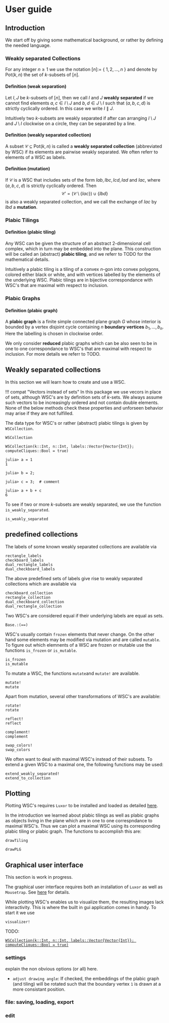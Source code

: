 # User guide

## Introduction

We start off by giving some mathematical background, or rather by defining the needed language.

### Weakly separated Collections

For any integer $n \geq 1$ we use the notation $[n]:=$ \{ $1, 2, \ldots, n$ \} and denote by $\text{Pot}(k,n)$ the set of $k$-subsets of $[n]$.

#### Definition (weak separation)
Let $I, J$ be $k$-subsets of $[n]$, then we call $I$ and $J$ $\textbf{weakly separated}$ if we cannot find elements $a, c \in I \setminus J$ and $b, d \in J \setminus I$ such that 
$(a, b, c, d)$ is strictly cyclically ordered. In this case we write $I \parallel J$. 

Intuitively two $k$-subsets are weakly separated if after can arranging $I \setminus J$ and $J \setminus I$ clockwise on a circle, they can be separated by a line.

#### Definition (weakly separated collection)
A subset $\mathcal{C} \subseteq \text{Pot}(k,n)$ is called a $\textbf{weakly separated collection}$ (abbreviated by WSC) if its elements are pairwise weakly separated. 
We often referr to elements of a WSC as labels.

#### Definition (mutation)
If $\mathcal{C}$ is a WSC that includes sets of the form $Iab, Ibc, Icd, Iad$ and $Iac$, where $(a,b,c,d)$ is strictly cyclically ordered. 
Then $$\mathcal{C'} = (\mathcal{C} \setminus \{Iac\}) \cup \{Ibd\}$$ is also a weakly separated collection, and we call the exchange of $Iac$ by $Ibd$ a $\textbf{mutation}$.

### Plabic Tilings

#### Definition (plabic tiling)
Any WSC can be given the structure of an abstract $2$-dimensional cell complex, which in turn may be embedded into the plane.
This construction will be called an (abstract) $\textbf{plabic tiling}$, and we referr to 
TODO for the mathematical details.

Intuitively a plabic tiling is a tiling of a convex $n$-gon into convex polygons, colored either black or white, and with vertices labelled by the elements of the underlying WSC.
Plabic tilings are in bijective correspondance with WSC's that are maximal with respect to inclusion.

### Plabic Graphs

#### Definition (plabic graph)
A $\textbf{plabic graph}$ is a finite simple connected plane graph $G$ whose interior is bounded by a vertex disjoint cycle containing $n$ $\textbf{boundary vertices}$ 
$b_1, \ldots, b_n$. Here the labelling is chosen in clockwise order.

We only consider $\textbf{reduced}$ plabic graphs which can be also seen to be in one to one correspondance to WSC's that are maximal with respect to inclusion. 
For more details we referr to TODO.

## Weakly separated collections

In this section we will learn how to create and use a WSC.

!!! compat "Vectors instead of sets"
    In this package we use vecors in place of sets, although WSC's are by definition sets of $k$-sets. 
    We always assume such vectors to be increasingly ordered and not contain double elements. 
    None of the below methods check these properties and unforseen behavior may arise if they are not fulfilled.

The data type for WSC's or rather (abstract) plabic tilings is given by `WSCollection`.

```@docs
WSCollection
```

```@docs
WSCollection(k::Int, n::Int, labels::Vector{Vector{Int}}; computeCliques::Bool = true)
```

```jldoctest
julia> a = 1
1

julia> b = 2;

julia> c = 3;  # comment

julia> a + b + c
6
```


To see if two or more $k$-subsets are weakly separated, we use the function `is_weakly_separated`.

```@docs
is_weakly_separated
```

## predefined collections

The labels of some known weakly separated collections are available via

```@docs
rectangle_labels
checkboard_labels
dual_rectangle_labels
dual_checkboard_labels
```

The above predefined sets of labels give rise to weakly separated collections which are available via

```@docs
checkboard_collection
rectangle_collection
dual_checkboard_collection
dual_rectangle_collection
```

Two WSC's are considered equal if their underlying labels are equal as sets. 

```@docs
Base.:(==)
```

WSC's usually contain `frozen` elements that never change. On the other hand some elements may be modified via mutation and are called `mutable`.
To figure out which elemnents of a WSC are frozen or mutable use the functions `is_frozen` or `is_mutable`.

```@docs
is_frozen
is_mutable
```

To mutate a WSC, the functions `mutate`and `mutate!` are available.

```@docs
mutate!
mutate
```

Apart from mutation, several other transformations of WSC's are available:

```@docs
rotate!
rotate
```

```@docs
reflect!
reflect
```

```@docs
complement!
complement
```

```@docs
swap_colors!
swap_colors
```

We often want to deal with maximal WSC's instead of their subsets. To extend a given WSC to a maximal one, the following functions may be used:

```@docs
extend_weakly_separated!
extend_to_collection
```

## Plotting
Plotting WSC's requires `Luxor` to be installed and loaded as detailed [here](https://michaelschloesser.github.io/WeaklySeparatedCollections.jl/stable/#Extensions).

In the introduction we learned about plabic tilings as well as plabic graphs as objects living in the plane which are in one to one correspndance to maximal WSC's.
Thus we can plot a maximal WSC using its corresponding plabic tiling or plabic graph. The functions to accomplish this are:

```@docs
drawTiling
```

```@docs
drawPLG
```

## Graphical user interface
This section is work in progress.

The graphical user interface requires both an installation of `Luxor` as well as `Mousetrap`. See [here](https://michaelschloesser.github.io/WeaklySeparatedCollections.jl/stable/#Extensions) for details.

While plotting WSC's enables us to visualize them, the resulting images lack interactivity. This is where the built in gui application comes in handy. To start it we use

```@docs
visualizer!
```

TODO:

[`WSCollection(k::Int, n::Int, labels::Vector{Vector{Int}}; computeCliques::Bool = true)`](@ref)

### settings
explain the non obvious options (or all) here.

- `adjust drawing angle`: If checked, the embeddings of the plabic graph (and tiling) will be rotated such that the boundary vertex `1` is drawn at a more consistant position.

### file: saving, loading, export

### edit
